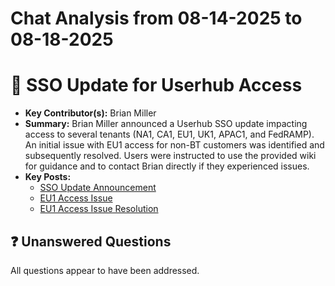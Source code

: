 # Chat Analysis from 08-14-2025 to 08-18-2025

# 📣 SSO Update for Userhub Access

* **Key Contributor(s):** Brian Miller
* **Summary:** Brian Miller announced a Userhub SSO update impacting access to several tenants (NA1, CA1, EU1, UK1, APAC1, and FedRAMP). An initial issue with EU1 access for non-BT customers was identified and subsequently resolved.  Users were instructed to use the provided wiki for guidance and to contact Brian directly if they experienced issues.
* **Key Posts:**
    * [SSO Update Announcement](https://app.ringcentral.com/l/messages/122943823878/71842255683588)
    * [EU1 Access Issue](https://app.ringcentral.com/l/messages/122943823878/71849749880836)
    * [EU1 Access Issue Resolution](https://app.ringcentral.com/l/messages/122943823878/71877353406468)


## ❓ Unanswered Questions

All questions appear to have been addressed.
